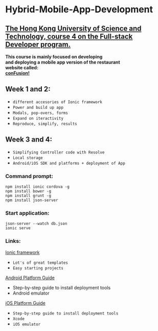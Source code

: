 # Hybrid-Mobile-App-Development 

 [The Hong Kong University of Science and Technology, course 4 on the Full-stack Developer program.](https://www.coursera.org/learn/hybrid-mobile-development/home/welcome)
----------------------------
<strong>This course is mainly focused on developing <br>
and deploying a mobile app version of the restaurant <br>
website called: <br> 
<u>conFusion!</u></strong>

## Week 1 and 2:

   * `different accesories of Ionic framework`
   * `Power and build up app`
   * `Modals, pop-overs, forms`
   * `Expand on iteractivity`
   * `Reproduce, simplify, results`

## Week 3 and 4:

   * `Simplifying Controller code with Resolve`
   * `Local storage`
   * `Android/iOS SDK and platforms + deployment of App`

### Command prompt: 

  `npm install ionic cordova -g` <br>
  `npm install bower -g` <br>
  `npm install grunt -g` <br>
  `npm install json-server`

### Start application:

  `json-server --watch db.json` <br>
  `ionic serve`
  
### Links:

[Ionic framework](http://ionicframework.com/)  <br>
   * `Lot's of great templates`
   * `Easy starting projects`  <br>

[Android Platform Guide](http://cordova.apache.org/docs/en/latest/guide/platforms/android/index.html) <br>
   * Step-by-step guide to install deployment tools
   * Android emulator <br> 
  
[iOS Platform Guide](http://cordova.apache.org/docs/en/latest/guide/platforms/ios/index.html)  <br>
   * `Step-by-step guide to install deployment tools`
   * `Xcode`
   * `iOS emulator`
   
